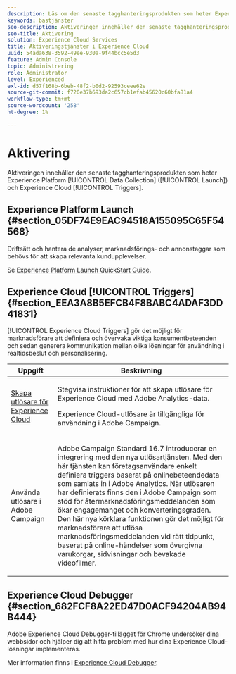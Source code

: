 ```yaml
---
description: Läs om den senaste tagghanteringsprodukten som heter Experience Platform Launch.
keywords: bastjänster
seo-description: Aktiveringen innehåller den senaste tagghanteringsprodukten som kallas Experience Platform Launch. Dynamic Tag Management (DTM) och Triggers.
seo-title: Aktivering
solution: Experience Cloud Services
title: Aktiveringstjänster i Experience Cloud
uuid: 54ada638-3592-49ee-930a-9f44bcc5e5d3
feature: Admin Console
topic: Administrering
role: Administrator
level: Experienced
exl-id: d57f168b-6beb-48f2-b0d2-92593ceee62e
source-git-commit: f720e37b693da2c657cb1efab45620c60bfa81a4
workflow-type: tm+mt
source-wordcount: '258'
ht-degree: 1%

---
```


# Aktivering

Aktiveringen innehåller den senaste tagghanteringsprodukten som heter Experience Platform [!UICONTROL Data Collection] ([!UICONTROL Launch]) och Experience Cloud [!UICONTROL Triggers].

## Experience Platform Launch {#section_05DF74E9EAC94518A155095C65F54568}

Driftsätt och hantera de analyser, marknadsförings- och annonstaggar som behövs för att skapa relevanta kundupplevelser.

Se [Experience Platform Launch QuickStart Guide](https://experienceleague.adobe.com/docs/launch/using/get-started/quick-start.html?lang=en).

<!-- ## Dynamic Tag Management {#section_C7E000EEF3E6459FB4B6D4A8960DD8F0}

To launch Dynamic Tag Management, click **[!UICONTROL Activation]** and send a request to the Adobe provisioning team. You should receive your login credentials within one to two business days. 

<table id="table_3241FF7CA0B242BFAFC68362A62AA0C7"> 
 <thead> 
  <tr> 
   <th colname="col1" class="entry"> Task </th> 
   <th colname="col2" class="entry"> Description </th> 
  </tr> 
 </thead>
 <tbody> 
  <tr> 
   <td colname="col1"> <p> <a href="https://docs.adobe.com/content/help/en/dtm/using/tools/analytics-dtm.html" format="html" scope="external"> Deploy Adobe Analytics </a> </p> </td> 
   <td colname="col2"> <p> Step-by-step instructions to add Adobe Analytics using Adobe Dynamic Tag Management </p> </td> 
  </tr> 
  <tr> 
   <td colname="col1"> <p> <a href="https://docs.adobe.com/content/help/en/id-service/using/implementation-guides/implementation-guides.html" format="html" scope="external"> Implementation Guides for Experience Cloud ID Service </a> </p> </td> 
   <td colname="col2"> <p>The Experience Cloud ID Service enables core functionality across Experience Cloud solutions (including Customer Attributes, audience sharing, and triggers). Adobe strongly recommends implementing the ID service and take advantage of these features. </p> </td> 
  </tr> 
  <tr> 
   <td colname="col1"> <p> <a href="https://docs.adobe.com/content/help/en/dtm/using/dtm-home.html" format="https" scope="external"> Dynamic Tag Management Product Documentation </a> </p> </td> 
   <td colname="col2"> <p>Learn more about deploying Experience Cloud solutions with Dynamic Tag Management. </p> </td>
  </tr> 
 </tbody> 
</table>

If you want help implementing dynamic tag management we encourage you to contact your Account Manager for information on Adobe Global Services offerings, or implementation partner offerings. Please also feel free to contact us at [@AdobeExpCare](https://twitter.com/AdobeExpCare) with hashtag #DTM. -->

## Experience Cloud [!UICONTROL Triggers] {#section_EEA3A8B5EFCB4F8BABC4ADAF3DD41831}

[!UICONTROL Experience Cloud Triggers] gör det möjligt för marknadsförare att definiera och övervaka viktiga konsumentbeteenden och sedan generera kommunikation mellan olika lösningar för användning i realtidsbeslut och personalisering.

<table id="table_AF6842470172429EA97C9B02163BD0C3"> 
 <thead> 
  <tr> 
   <th colname="col1" class="entry"> Uppgift </th>
   <th colname="col2" class="entry"> Beskrivning </th>
  </tr> 
 </thead>
 <tbody> 
  <tr> 
   <td colname="col1"> <p> <a href="../activation/triggers.md#concept_887B30241B3E4DB0A2553B2996E2D4FB" format="dita" scope="local"> Skapa utlösare för Experience Cloud  </a> </p> </td> 
   <td colname="col2"> <p> Stegvisa instruktioner för att skapa utlösare för Experience Cloud med Adobe Analytics-data. </p> <p>Experience Cloud-utlösare är tillgängliga för användning i Adobe Campaign. </p> </td>
  </tr>
  <tr> 
   <td colname="col1"> <p>Använda utlösare i Adobe Campaign </p> </td> 
   <td colname="col2"> <p> Adobe Campaign Standard 16.7 introducerar en integrering med den nya utlösartjänsten. Med den här tjänsten kan företagsanvändare enkelt definiera triggers baserat på onlinebeteendedata som samlats in i Adobe Analytics. När utlösaren har definierats finns den i Adobe Campaign som stöd för återmarknadsföringsmeddelanden som ökar engagemanget och konverteringsgraden. Den här nya körklara funktionen gör det möjligt för marknadsförare att utlösa marknadsföringsmeddelanden vid rätt tidpunkt, baserat på online-händelser som övergivna varukorgar, sidvisningar och bevakade videofilmer. </p> </td>
  </tr>
 </tbody>
</table>


## Experience Cloud Debugger {#section_682FCF8A22ED47D0ACF94204AB94B444}

Adobe Experience Cloud Debugger-tillägget för Chrome undersöker dina webbsidor och hjälper dig att hitta problem med hur dina Experience Cloud-lösningar implementeras.

Mer information finns i [Experience Cloud Debugger](https://experienceleague.adobe.com/docs/debugger/using/experience-cloud-debugger.html?lang=en).

